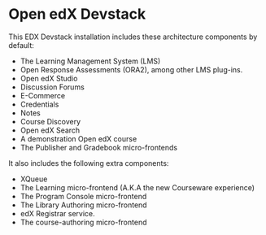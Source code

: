 # Open edX Devstack

This EDX Devstack installation includes these architecture components by default:

- The Learning Management System (LMS)
- Open Response Assessments (ORA2), among other LMS plug-ins.
- Open edX Studio
- Discussion Forums
- E-Commerce
- Credentials
- Notes
- Course Discovery
- Open edX Search
- A demonstration Open edX course
- The Publisher and Gradebook micro-frontends

It also includes the following extra components:

- XQueue
- The Learning micro-frontend (A.K.A the new Courseware experience)
- The Program Console micro-frontend
- The Library Authoring micro-frontend
- edX Registrar service.
- The course-authoring micro-frontend
